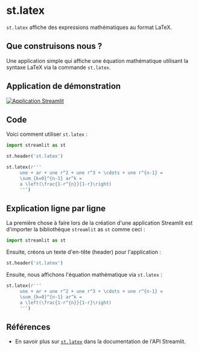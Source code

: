 # st.latex

`st.latex` affiche des expressions mathématiques au format LaTeX.

## Que construisons nous ?

Une application simple qui affiche une équation mathématique utilisant la syntaxe LaTeX via la commande `st.latex`.

## Application de démonstration
[![Application Streamlit](https://static.streamlit.io/badges/streamlit_badge_black_white.svg)](https://share.streamlit.io/dataprofessor/st.latex/)

## Code
Voici comment utiliser `st.latex` :
```python
import streamlit as st

st.header('st.latex')

st.latex(r'''
     une + ar + une r^2 + une r^3 + \cdots + une r^{n-1} =
     \sum_{k=0}^{n-1} ar^k =
     a \left(\frac{1-r^{n}}{1-r}\right)
     ''')
```

## Explication ligne par ligne
La première chose à faire lors de la création d'une application Streamlit est d'importer la bibliothèque `streamlit` as `st` comme ceci :
```python
import streamlit as st
```

Ensuite, créons un texte d'en-tête (header) pour l'application :
```python
st.header('st.latex')
```

Ensuite, nous affichons l'équation mathématique via `st.latex` :
```python
st.latex(r'''
     une + ar + une r^2 + une r^3 + \cdots + une r^{n-1} =
     \sum_{k=0}^{n-1} ar^k =
     a \left(\frac{1-r^{n}}{1-r}\right)
     ''')
```

## Références
- En savoir plus sur [`st.latex`](https://docs.streamlit.io/library/api-reference/text/st.latex) dans la documentation de l'API Streamlit.